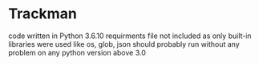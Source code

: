 # Trackman


code written in Python 3.6.10
requirments file not included as only built-in libraries were used like os, glob, json
should probably run without any problem on any python version above 3.0




